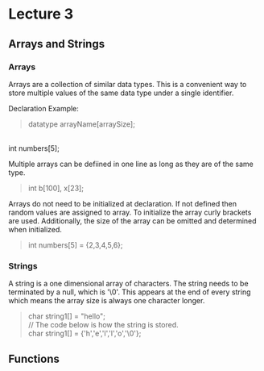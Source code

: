 # Lecture 3

## Arrays and Strings

### Arrays

Arrays are a collection of similar data types.
This is a convenient way to store multiple values of the same data type under a single identifier.

Declaration Example:
 > datatype arrayName[arraySize];
 <br>
 int numbers[5];

Multiple arrays can be defiined in one line as long as they are of the same type.

> int b[100], x[23];

Arrays do not need to be initialized at declaration. If not defined then random values are assigned to array. 
To initialize the array curly brackets are used. Additionally, the size of the array can be omitted and determined when initialized.
> int numbers[5] = {2,3,4,5,6};

### Strings

A string is a one dimensional array of characters. The string needs to be terminated by a null, which is '\0'. This appears at the end of every string which means the array size is always one character longer.

> char string1[] = "hello";<br>
// The code below is how the string is stored.<br>
 char string1[] = {'h','e','l','l','o','\0'};



## Functions
